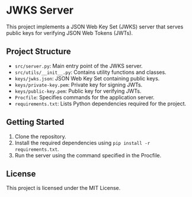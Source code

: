 # JWKS Server

This project implements a JSON Web Key Set (JWKS) server that serves public keys for verifying JSON Web Tokens (JWTs). 

## Project Structure

- `src/server.py`: Main entry point of the JWKS server.
- `src/utils/__init__.py`: Contains utility functions and classes.
- `keys/jwks.json`: JSON Web Key Set containing public keys.
- `keys/private-key.pem`: Private key for signing JWTs.
- `keys/public-key.pem`: Public key for verifying JWTs.
- `Procfile`: Specifies commands for the application server.
- `requirements.txt`: Lists Python dependencies required for the project.

## Getting Started

1. Clone the repository.
2. Install the required dependencies using `pip install -r requirements.txt`.
3. Run the server using the command specified in the Procfile.

## License

This project is licensed under the MIT License.
